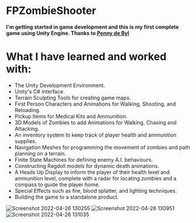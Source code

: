 # FPZombieShooter

 **I'm getting started in game development and this is my first complete game using Unity Engine. Thanks to [Penny de Byl](http://www.udemy.com/course/unity-complete/#instructor-2 "Penny de Byl")**
 


# What I have learned and  worked with:

- The Unity Development Environment.
- Unity's C# interface.
- Terrain Sculpting Tools for creating game maps.
- First Person Characters and Animations for Walking, Shooting, and Reloading.
- Pickup Items for Medical Kits and Ammunition.
- 3D Models of Zombies to add Animations for Walking, Chasing and Attacking.
- An inventory system to keep track of player health and ammunition supplies.
- Navigation Meshes for programming the movement of zombies and path planning on a terrain.
- Finite State Machines for defining enemy A.I. behaviours.
- Constructing Ragdoll models for dynamic death animations.
- A Heads Up Display to inform the player of their health level and ammunition level, complete with a radar for locating zombies and a compass to guide the player home.
- Special Effects such as fire, blood splatter, and lighting techniques.
- Building the game to a standalone product.

![Screenshot 2022-04-26 130255](https://user-images.githubusercontent.com/87911388/165351098-c51eef90-0499-45a0-886f-dd30c9c11eaa.png)
![Screenshot 2022-04-26 130951](https://user-images.githubusercontent.com/87911388/165351110-7bbfe207-579b-44d3-9413-6438347e6f4e.png)
![Screenshot 2022-04-26 131035](https://user-images.githubusercontent.com/87911388/165351121-6c76893a-876e-4177-b5fc-c4d3ad5a7a7b.png)

[1]: http://www.udemy.com/course/unity-complete/#instructor-2 "Special Thanks!"
